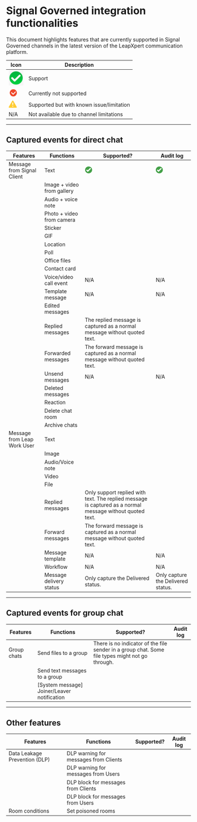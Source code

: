 # Signal Governed integration functionalities

This document highlights features that are currently supported in Signal Governed channels in the latest version of the LeapXpert communication platform.  

| Icon | Description |
|------|-------------|
| <img src="photos/test02.png" alt="Alt text" width="40"/>| Support |
| <img src="photos/signal05.png" alt="Alt text" width="25"/>| Currently not supported |
|<img src="photos/signal06.png" alt="Alt text" width="22"/>| Supported but with known issue/limitation |  |
| N/A | Not available due to channel limitations |

---

## Captured events for direct chat

| Features | Functions | Supported? | Audit log |
|----------|-----------|-------------|-----------|
| Message from Signal Client | Text | <img src="photos/signal04.png" alt="Alt text" width="20"/> | <img src="photos/signal04.png" alt="Alt text" width="20"/> |
|  | Image + video from gallery |  |  |
|  | Audio + voice note |  |  |
|  | Photo + video from camera |  |  |
|  | Sticker |  |  |
|  | GIF |  |  |
|  | Location |  |  |
|  | Poll |  |  |
|  | Office files |  |  |
|  | Contact card |  |  |
|  | Voice/video call event | N/A | N/A |
|  | Template message | N/A | N/A |
|  | Edited messages |  |  |
|  | Replied messages | The replied message is captured as a normal message without quoted text. |  |
|  | Forwarded messages | The forward message is captured as a normal message without quoted text. |  |
|  | Unsend messages | N/A | N/A |
|  | Deleted messages |  |  |
|  | Reaction |  |  |
|  | Delete chat room |  |  |
|  | Archive chats |  |  |
| Message from Leap Work User | Text |  |  |
|  | Image |  |  |
|  | Audio/Voice note |  |  |
|  | Video |  |  |
|  | File |  |  |
|  | Replied messages | Only support replied with text. The replied message is captured as a normal message without quoted text. |  |
|  | Forward messages | The forward message is captured as a normal message without quoted text. |  |
|  | Message template | N/A | N/A |
|  | Workflow | N/A | N/A |
|  | Message delivery status | Only capture the Delivered status. | Only capture the Delivered status. |

---

## Captured events for group chat

| Features | Functions | Supported? | Audit log |
|----------|-----------|-------------|-----------|
| Group chats | Send files to a group | There is no indicator of the file sender in a group chat. Some file types might not go through. |  |
|  | Send text messages to a group |  |  |
|  | [System message] Joiner/Leaver notification |  |  |

---

## Other features

| Features | Functions | Supported? | Audit log |
|----------|-----------|-------------|-----------|
| Data Leakage Prevention (DLP) | DLP warning for messages from Clients |  |  |
|  | DLP warning for messages from Users |  |  |
|  | DLP block for messages from Clients |  |  |
|  | DLP block for messages from Users |  |  |
| Room conditions | Set poisoned rooms |  |  |
